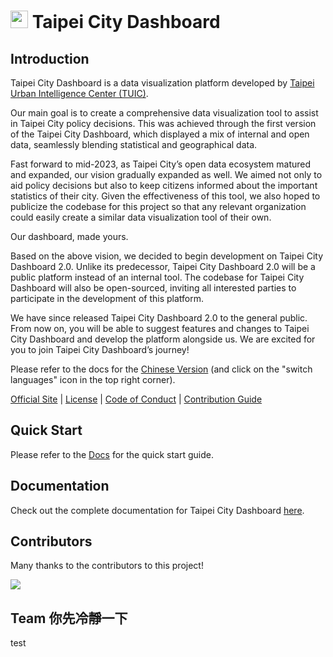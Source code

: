 # <img src='Taipei-City-Dashboard-FE/src/assets/images/TUIC.svg' height='28'> Taipei City Dashboard

## Introduction

Taipei City Dashboard is a data visualization platform developed by [Taipei Urban Intelligence Center (TUIC)](https://tuic.gov.taipei/en).

Our main goal is to create a comprehensive data visualization tool to assist in Taipei City policy decisions. This was achieved through the first version of the Taipei City Dashboard, which displayed a mix of internal and open data, seamlessly blending statistical and geographical data.

Fast forward to mid-2023, as Taipei City’s open data ecosystem matured and expanded, our vision gradually expanded as well. We aimed not only to aid policy decisions but also to keep citizens informed about the important statistics of their city. Given the effectiveness of this tool, we also hoped to publicize the codebase for this project so that any relevant organization could easily create a similar data visualization tool of their own.

Our dashboard, made yours.

Based on the above vision, we decided to begin development on Taipei City Dashboard 2.0. Unlike its predecessor, Taipei City Dashboard 2.0 will be a public platform instead of an internal tool. The codebase for Taipei City Dashboard will also be open-sourced, inviting all interested parties to participate in the development of this platform.

We have since released Taipei City Dashboard 2.0 to the general public. From now on, you will be able to suggest features and changes to Taipei City Dashboard and develop the platform alongside us. We are excited for you to join Taipei City Dashboard’s journey!

Please refer to the docs for the [Chinese Version](https://tuic.gov.taipei/documentation/front-end/introduction) (and click on the "switch languages" icon in the top right corner).

[Official Site](https://citydashboard.taipei) | [License](https://github.com/tpe-doit/Taipei-City-Dashboard/blob/main/LICENSE) | [Code of Conduct](https://github.com/tpe-doit/Taipei-City-Dashboard/blob/main/.github/CODE_OF_CONDUCT.md) | [Contribution Guide](https://tuic.gov.taipei/documentation/front-end/contribution-overview)

## Quick Start

Please refer to the [Docs](https://tuic.gov.taipei/documentation/front-end/project-setup) for the quick start guide.

## Documentation

Check out the complete documentation for Taipei City Dashboard [here](https://tuic.gov.taipei/documentation).

## Contributors

Many thanks to the contributors to this project!

<a href="https://github.com/tpe-doit/Taipei-City-Dashboard/graphs/contributors">
<img src="https://contrib.rocks/image?repo=tpe-doit/Taipei-City-Dashboard" />
</a>

## Team 你先冷靜一下
test